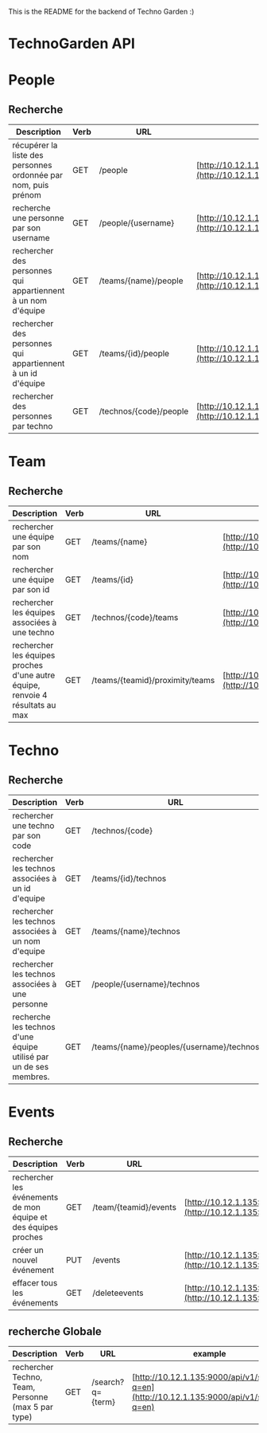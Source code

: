 This is the README for the backend of Techno Garden :)

# TechnoGarden API

# People
## Recherche

| Description									 | Verb          | URL | example |
| ------------- | ----------- | ----------- | ----------- |
| récupérer la liste des personnes ordonnée par nom, puis prénom | GET |  /people | [http://10.12.1.135:9000/api/v1/people](http://10.12.1.135:9000/api/v1/people) |
| recherche une personne par son username	     | GET |  /people/{username} | [http://10.12.1.135:9000/api/v1/people/vjeantet](http://10.12.1.135:9000/api/v1/people/vjeantet) |
| rechercher des personnes qui appartiennent à un nom d'équipe|GET| /teams/{name}/people | [http://10.12.1.135:9000/api/v1/teams/Techno%20Garden/people](http://10.12.1.135:9000/api/v1/teams/Techno%20Garden/people) |
| rechercher des personnes qui appartiennent à un id d'équipe|GET| /teams/{id}/people | [http://10.12.1.135:9000/api/v1/teams/1/people](http://10.12.1.135:9000/api/v1/teams/1/people) |
| rechercher des personnes par techno | GET| /technos/{code}/people | [http://10.12.1.135:9000/api/v1/technos/PHP/people](http://10.12.1.135:9000/api/v1/technos/PHP/people) |

# Team
## Recherche
| Description									 | Verb          | URL | example |
| ------------- | ----------- | ----------- | ----------- |
| rechercher une équipe par son nom | GET| /teams/{name} | [http://10.12.1.135:9000/api/v1/teams/Techno%20Garden](http://10.12.1.135:9000/api/v1/teams/Techno%20Garden)|
| rechercher une équipe par son id | GET| /teams/{id} | [http://10.12.1.135:9000/api/v1/teams/4](http://10.12.1.135:9000/api/v1/teams/4)|
| rechercher les équipes associées à une techno|GET| /technos/{code}/teams| [http://10.12.1.135:9000/api/v1/technos/PHP/teams](http://10.12.1.135:9000/api/v1/technos/PHP/teams)|
| rechercher les équipes proches d'une autre équipe, renvoie 4 résultats au max | GET | /teams/{teamid}/proximity/teams | [http://10.12.1.135:9000/api/v1/teams/1/proximity/teams](http://10.12.1.135:9000/api/v1/teams/1/proximity/teams) |

# Techno
## Recherche
| Description									 | Verb          | URL | example |
| ------------- | ----------- | ----------- | ----------- |
|  rechercher une techno par son code | GET |  /technos/{code} |  [http://10.12.1.135:9000/api/v1/technos/PHP](http://10.12.1.135:9000/api/v1/technos/PHP) | 
|  rechercher les technos associées à un id d'equipe | GET |  /teams/{id}/technos | [http://10.12.1.135:9000/api/v1/teams/1/technos](http://10.12.1.135:9000/api/v1/teams/1/technos) |
|  rechercher les technos associées à un nom d'equipe | GET |  /teams/{name}/technos | [http://10.12.1.135:9000/api/v1/teams/Techno%20Garden/technos](http://10.12.1.135:9000/api/v1/teams/Techno%20Garden/technos) | 
|  rechercher les technos associées à une personne | GET|  /people/{username}/technos|  [http://10.12.1.135:9000/api/v1/people/vjeantet/technos](http://10.12.1.135:9000/api/v1/people/vjeantet/technos) | 
|  recherche les technos d'une équipe utilisé par un de ses membres. | GET |  /teams/{name}/peoples/{username}/technos | *Not implemented yet* | 

# Events
## Recherche
| Description									 | Verb          | URL | example |
| ------------- | ----------- | ----------- | ----------- |
|  rechercher les événements de mon équipe et des équipes proches | GET |  /team/{teamid}/events |  [http://10.12.1.135:9000/api/v1/team/4/events](http://10.12.1.135:9000/api/v1/team/4/events) | 
|  créer un nouvel événement | PUT |  /events |  [http://10.12.1.135:9000/api/v1/events](http://10.12.1.135:9000/api/v1/events) | 
|  effacer tous les événements | GET |  /deleteevents |  [http://10.12.1.135:9000/api/v1/deleteevents](http://10.12.1.135:9000/api/v1/deleteevents) | 

## recherche Globale
| Description									 | Verb          | URL | example |
| ------------- | ----------- | ----------- | ----------- |
|  rechercher  Techno, Team, Personne (max 5 par type) | GET |  /search?q={term} |  [http://10.12.1.135:9000/api/v1/search?q=en](http://10.12.1.135:9000/api/v1/search?q=en) | 

 
